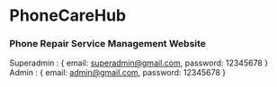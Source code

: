 # PhoneCareHub

### Phone Repair Service Management Website

Superadmin : { email: superadmin@gmail.com, password: 12345678 }
Admin : { email: admin@gmail.com, password: 12345678 }

